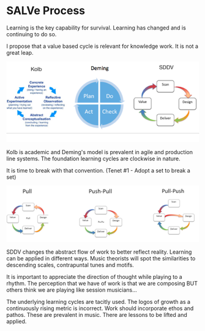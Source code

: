 # SALVe Process

Learning is the key capability for survival. Learning has changed and is continuing to do so.

I propose that a value based cycle is relevant for knowledge work. It is not a great leap.

![alt text](./assets/kolb-deming-sddv.png "Learning Cycles")

Kolb is academic and Deming's model is prevalent in agile and production line systems. The foundation learning cycles are clockwise in nature.

It is time to break with that convention. (Tenet #1 - Adopt a set to break a set)

![alt text](./assets/pu-3.png "Variations")

SDDV changes the abstract flow of work to better reflect reality. Learning can be applied in different ways. Music theorists will spot the similarities to descending scales, contrapuntal tunes and motifs.

It is important to appreciate the direction of thought while playing to a rhythm. The perception that we have of work is that we are composing BUT others think we are playing like session musicians...

The underlying learning cycles are tacitly used. The logos of growth as a continuously rising metric is incorrect. Work should incorporate ethos and pathos. These are prevalent in music. There are lessons to be lifted and applied.

